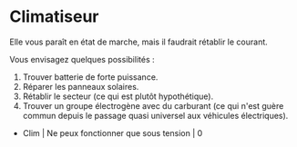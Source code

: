 # Climatiseur

Elle vous paraît en état de marche, mais il faudrait rétablir le courant.

Vous envisagez quelques possibilités :
1. Trouver batterie de forte puissance.
2. Réparer les panneaux solaires.
3. Rétablir le secteur (ce qui est plutôt hypothétique).
4. Trouver un groupe électrogène avec du carburant (ce qui n'est guère commun depuis le passage quasi universel aux véhicules électriques).

* Clim | Ne peux fonctionner que sous tension | 0
